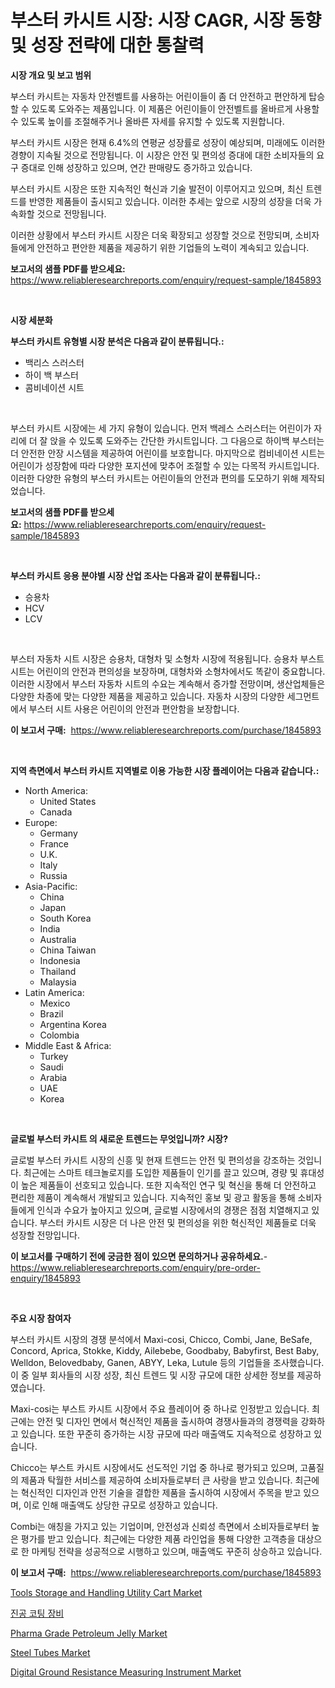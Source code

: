 <p><h1>부스터 카시트 시장: 시장 CAGR, 시장 동향 및 성장 전략에 대한 통찰력</h1></p><p><strong>시장 개요 및 보고 범위</strong></p>
<p><p>부스터 카시트는 자동차 안전벨트를 사용하는 어린이들이 좀 더 안전하고 편안하게 탑승할 수 있도록 도와주는 제품입니다. 이 제품은 어린이들이 안전벨트를 올바르게 사용할 수 있도록 높이를 조절해주거나 올바른 자세를 유지할 수 있도록 지원합니다.</p><p>부스터 카시트 시장은 현재 6.4%의 연평균 성장률로 성장이 예상되며, 미래에도 이러한 경향이 지속될 것으로 전망됩니다. 이 시장은 안전 및 편의성 증대에 대한 소비자들의 요구 증대로 인해 성장하고 있으며, 연간 판매량도 증가하고 있습니다.</p><p>부스터 카시트 시장은 또한 지속적인 혁신과 기술 발전이 이루어지고 있으며, 최신 트렌드를 반영한 제품들이 출시되고 있습니다. 이러한 추세는 앞으로 시장의 성장을 더욱 가속화할 것으로 전망됩니다.</p><p>이러한 상황에서 부스터 카시트 시장은 더욱 확장되고 성장할 것으로 전망되며, 소비자들에게 안전하고 편안한 제품을 제공하기 위한 기업들의 노력이 계속되고 있습니다.</p></p>
<p><strong>보고서의 샘플 PDF를 받으세요:</strong> <a href="https://www.reliableresearchreports.com/enquiry/request-sample/1845893">https://www.reliableresearchreports.com/enquiry/request-sample/1845893</a></p>
<p>&nbsp;</p>
<p><strong>시장 세분화</strong></p>
<p><strong>부스터 카시트 유형별 시장 분석은 다음과 같이 분류됩니다.:</strong></p>
<p><ul><li>백리스 스러스터</li><li>하이 백 부스터</li><li>콤비네이션 시트</li></ul></p>
<p>&nbsp;</p>
<p><p>부스터 카시트 시장에는 세 가지 유형이 있습니다. 먼저 백레스 스러스터는 어린이가 자리에 더 잘 앉을 수 있도록 도와주는 간단한 카시트입니다. 그 다음으로 하이백 부스터는 더 안전한 안장 시스템을 제공하여 어린이를 보호합니다. 마지막으로 컴비네이션 시트는 어린이가 성장함에 따라 다양한 포지션에 맞추어 조절할 수 있는 다목적 카시트입니다. 이러한 다양한 유형의 부스터 카시트는 어린이들의 안전과 편의를 도모하기 위해 제작되었습니다.</p></p>
<p><strong>보고서의 샘플 PDF를 받으세요:</strong>&nbsp;<a href="https://www.reliableresearchreports.com/enquiry/request-sample/1845893">https://www.reliableresearchreports.com/enquiry/request-sample/1845893</a></p>
<p>&nbsp;</p>
<p><strong> 부스터 카시트 응용 분야별 시장 산업 조사는 다음과 같이 분류됩니다.:</strong></p>
<p><ul><li>승용차</li><li>HCV</li><li>LCV</li></ul></p>
<p>&nbsp;</p>
<p><p>부스터 자동차 시트 시장은 승용차, 대형차 및 소형차 시장에 적용됩니다. 승용차 부스트 시트는 어린이의 안전과 편의성을 보장하며, 대형차와 소형차에서도 똑같이 중요합니다. 이러한 시장에서 부스터 자동차 시트의 수요는 계속해서 증가할 전망이며, 생산업체들은 다양한 차종에 맞는 다양한 제품을 제공하고 있습니다. 자동차 시장의 다양한 세그먼트에서 부스터 시트 사용은 어린이의 안전과 편안함을 보장합니다.</p></p>
<p><strong>이 보고서 구매:</strong>&nbsp; <a href="https://www.reliableresearchreports.com/purchase/1845893">https://www.reliableresearchreports.com/purchase/1845893</a></p>
<p>&nbsp;</p>
<p><strong>지역 측면에서 부스터 카시트 지역별로 이용 가능한 시장 플레이어는 다음과 같습니다.:</strong></p>
<p><ul>
    <li>
        North America:
        <ul>
            <li>United States</li>
            <li>Canada</li>
        </ul>
    </li>
    <li>
        Europe:
        <ul>
            <li>Germany</li>
            <li>France</li>
            <li>U.K.</li>
            <li>Italy</li>
            <li>Russia</li>
        </ul>
    </li>
    <li>
        Asia-Pacific:
        <ul>
            <li>China</li>
            <li>Japan</li>
            <li>South Korea</li>
            <li>India</li>
            <li>Australia</li>
            <li>China Taiwan</li>
            <li>Indonesia</li>
            <li>Thailand</li>
            <li>Malaysia</li>
        </ul>
    </li>
    <li>
        Latin America:
        <ul>
            <li>Mexico</li>
            <li>Brazil</li>
            <li>Argentina Korea</li>
            <li>Colombia</li>
        </ul>
    </li>
    <li>
        Middle East & Africa:
        <ul>
            <li>Turkey</li>
            <li>Saudi</li>
            <li>Arabia</li>
            <li>UAE</li>
            <li>Korea</li>
        </ul>
    </li>
    </ul></p>
<p>&nbsp;</p>
<p><strong>글로벌 부스터 카시트 의 새로운 트렌드는 무엇입니까? 시장?</strong></p>
<p><p>글로벌 부스터 카시트 시장의 신흥 및 현재 트렌드는 안전 및 편의성을 강조하는 것입니다. 최근에는 스마트 테크놀로지를 도입한 제품들이 인기를 끌고 있으며, 경량 및 휴대성이 높은 제품들이 선호되고 있습니다. 또한 지속적인 연구 및 혁신을 통해 더 안전하고 편리한 제품이 계속해서 개발되고 있습니다. 지속적인 홍보 및 광고 활동을 통해 소비자들에게 인식과 수요가 높아지고 있으며, 글로벌 시장에서의 경쟁은 점점 치열해지고 있습니다. 부스터 카시트 시장은 더 나은 안전 및 편의성을 위한 혁신적인 제품들로 더욱 성장할 전망입니다.</p></p>
<p><strong>이 보고서를 구매하기 전에 궁금한 점이 있으면 문의하거나 공유하세요.</strong>- <a href="https://www.reliableresearchreports.com/enquiry/pre-order-enquiry/1845893">https://www.reliableresearchreports.com/enquiry/pre-order-enquiry/1845893</a></p>
<p>&nbsp;</p>
<p><strong>주요 시장 참여자</strong></p>
<p><p>부스터 카시트 시장의 경쟁 분석에서 Maxi-cosi, Chicco, Combi, Jane, BeSafe, Concord, Aprica, Stokke, Kiddy, Ailebebe, Goodbaby, Babyfirst, Best Baby, Welldon, Belovedbaby, Ganen, ABYY, Leka, Lutule 등의 기업들을 조사했습니다. 이 중 일부 회사들의 시장 성장, 최신 트렌드 및 시장 규모에 대한 상세한 정보를 제공하였습니다.</p><p>Maxi-cosi는 부스트 카시트 시장에서 주요 플레이어 중 하나로 인정받고 있습니다. 최근에는 안전 및 디자인 면에서 혁신적인 제품을 출시하여 경쟁사들과의 경쟁력을 강화하고 있습니다. 또한 꾸준히 증가하는 시장 규모에 따라 매출액도 지속적으로 성장하고 있습니다.</p><p>Chicco는 부스트 카시트 시장에서도 선도적인 기업 중 하나로 평가되고 있으며, 고품질의 제품과 탁월한 서비스를 제공하여 소비자들로부터 큰 사랑을 받고 있습니다. 최근에는 혁신적인 디자인과 안전 기술을 결합한 제품을 출시하여 시장에서 주목을 받고 있으며, 이로 인해 매출액도 상당한 규모로 성장하고 있습니다.</p><p>Combi는 애칭을 가지고 있는 기업이며, 안전성과 신뢰성 측면에서 소비자들로부터 높은 평가를 받고 있습니다. 최근에는 다양한 제품 라인업을 통해 다양한 고객층을 대상으로 한 마케팅 전략을 성공적으로 시행하고 있으며, 매출액도 꾸준히 상승하고 있습니다.</p></p>
<p><strong>이 보고서 구매:</strong>&nbsp;&nbsp;<a href="https://www.reliableresearchreports.com/purchase/1845893">https://www.reliableresearchreports.com/purchase/1845893</a></p>
<p><p><a href="https://meowing-canidae-761.notion.site/Tools-Storage-and-Handling-Utility-Cart-Market-Dynamics-2024-2031-Also-about-Its-Market-Trends-Pro-68306e20c5004385a51e709dbf714623">Tools Storage and Handling Utility Cart Market</a></p><p><a href="https://github.com/vs019sa3m8x/Market-Research-Report-List-1/blob/main/9523110190711.md">진공 코팅 장비</a></p><p><a href="https://sudsy-motorcycle-bbc.notion.site/Pharma-Grade-Petroleum-Jelly-Market-Size-Share-Trends-Analysis-Report-By-Material-By-Type-By-En-a20285ef3d654d7fa315808aacf62dee">Pharma Grade Petroleum Jelly Market</a></p><p><a href="https://github.com/gulaimolin/Market-Research-Report-List-3/blob/main/steel-tubes-market.md">Steel Tubes Market</a></p><p><a href="https://issuu.com/reportprime-2/docs/digital-ground-resistance-measuring_9fd7e4dcd2986d">Digital Ground Resistance Measuring Instrument Market</a></p></p>
